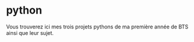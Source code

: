 # python
Vous trouverez ici mes trois projets pythons de ma première année de BTS ainsi que leur sujet.
